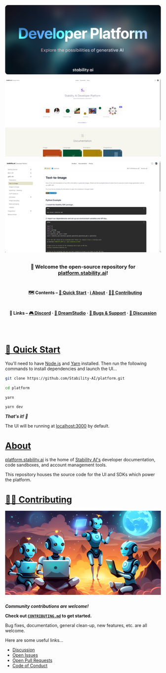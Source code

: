 <div align="center" style="display: flex; flex-wrap: wrap; justify-content: center; align-items: center; gap: 1em; margin: 4em 0;">

<img src="./misc/docs/Header.png" />
<img src="./misc/docs/HomePage.png" style="width: 400px; max-width: 600px; flex-grow: 1;" />
<img src="./misc/docs/TextToImage.png" style="width: 400px; max-width: 600px; flex-grow: 1;" />

<h3>👋 Welcome the open-source repository for <a href="https://platform.stability.ai" target="_blank">platform.stability.ai</a>!</h3>
<br />

**🗺 Contents – [🚀 Quick Start](#quick-start) · [ℹ️ About](#about) · [🧑‍💻 Contributing](#contributing)**
<br />

**🔗 Links – <a href="https://discord.com/channels/1002292111942635562/1042896447311454361" target="_blank">🎮 Discord</a> · <a href="https://dreamstudio.ai" target="_blank">🌈 DreamStudio</a> · <a href="https://github.com/Stability-AI/platform/issues">🛟 Bugs & Support</a> · <a href="https://github.com/Stability-AI/platform/discussions">💬 Discussion</a>**
<br />
<br />

</div>

# <a id="quick-start" href="#quick-start">🚀 Quick Start</a>

You'll need to have [Node.js](https://nodejs.org/en/) and [Yarn](https://yarnpkg.com/) installed. Then run the following commands to install dependencies and launch the UI...

```bash
git clone https://github.com/Stability-AI/platform.git
```

```bash
cd platform
```

```bash
yarn
```

```bash
yarn dev
```

_**That's it! 🎉**_

The UI will be running at [localhost:3000](http://localhost:3000) by default.

# <a id="about" href="#about">About</a>

[platform.stability.ai](https://platform.stability.ai) is the home of [Stability AI's](https://stability.ai) developer documentation, code sandboxes, and account management tools.

This repository houses the source code for the UI and SDKs which power the platform.

# <a id="contributing" href="#contributing">🧑‍💻 Contributing</a>

<div style="display: flex; justify-content: center; align-items: center; gap: 1em; margin: 0 0 2em 0;">
  <img src="./misc/docs/ProgrammingRobots.png" style="flex-grow: 1; flex-shrink: 1;" />
</div>

**_Community contributions are welcome!_**

**Check out [`CONTRIBUTING.md`](./CONTRIBUTING.md) to get started.**

Bug fixes, documentation, general clean-up, new features, etc. are all welcome.

Here are some useful links...

- [Discussion](https://github.com/Stability-AI/platform/discussions)
- [Open Issues](https://github.com/Stability-AI/platform/issues)
- [Open Pull Requests](https://github.com/Stability-AI/platform/pulls)
- [Code of Conduct](./CODE_OF_CONDUCT.md)

